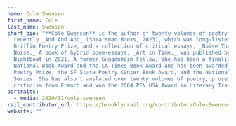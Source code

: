 ```yaml
---
name: Cole Swensen
first_name: Cole
last_name: Swensen
short_bio: "**Cole Swensen** is the author of twenty volumes of poetry, most
  recently _And And And_ (Shearsman Books, 2023), which was long-listed for the
  Griffin Poetry Prize, and a collection of critical essays, _Noise That Stays
  Noise._ A book of hybrid poem-essays, _Art in Time,_ was published by
  Nightboat in 2021. A former Guggenheim Fellow, she has been a finalist for the
  National Book Award and the LA Times Book Award and has been awarded the Iowa
  Poetry Prize, the SF State Poetry Center Book Award, and the National Poetry
  Series. She has also translated over twenty volumes of poetry, prose, and art
  criticism from French and won the 2004 PEN USA Award in Literary Translation."
portraits:
  - media: 2020/11/cole-swensen
rail_contributor_url: https://brooklynrail.org/contributor/Cole-Swensen
website: ""
---
```

